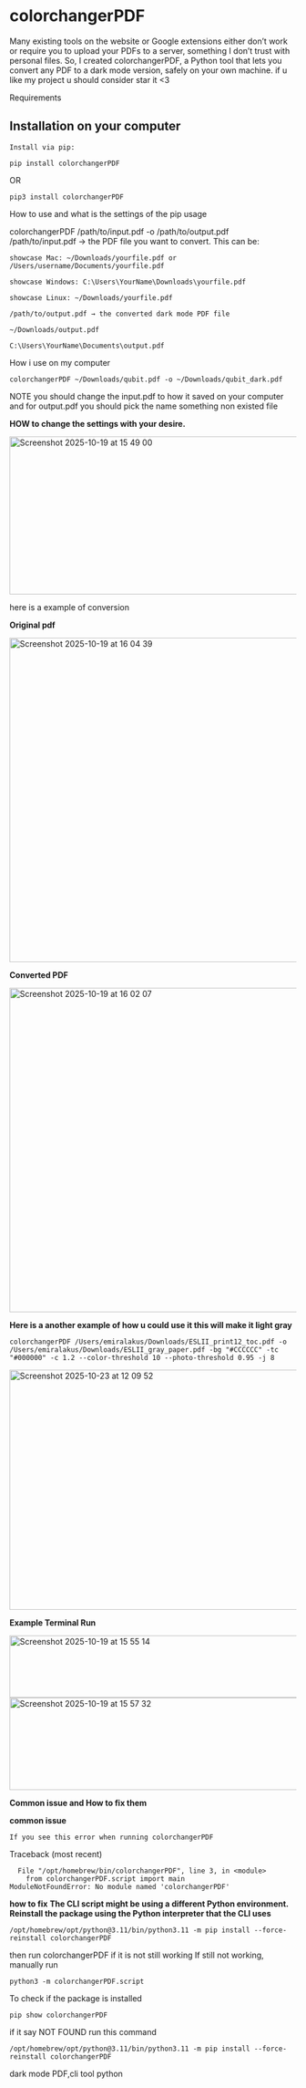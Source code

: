 # colorchangerPDF
Many existing tools on the website or Google extensions either don’t work or require you to upload your PDFs to a server, something I don’t trust with personal files. So, I created colorchangerPDF, a Python tool that lets you convert any PDF to a dark mode version, safely on your own machine.
if u like my project u should consider star it <3

Requirements 
##  Installation on your computer 

```
Install via pip:
```
```
pip install colorchangerPDF
```
OR 
```
pip3 install colorchangerPDF
```


How to use and what is the settings of the pip usage


colorchangerPDF /path/to/input.pdf -o /path/to/output.pdf
/path/to/input.pdf → the PDF file you want to convert. This can be:
```
showcase Mac: ~/Downloads/yourfile.pdf or /Users/username/Documents/yourfile.pdf

showcase Windows: C:\Users\YourName\Downloads\yourfile.pdf

showcase Linux: ~/Downloads/yourfile.pdf
```
```
/path/to/output.pdf → the converted dark mode PDF file 

~/Downloads/output.pdf

C:\Users\YourName\Documents\output.pdf
```
How i use on my computer 
```
colorchangerPDF ~/Downloads/qubit.pdf -o ~/Downloads/qubit_dark.pdf
```
NOTE you should change the input.pdf to how it saved on your computer and for output.pdf you should pick the name something non existed file


**HOW to change the settings with your desire.**

<img width="506" height="277" alt="Screenshot 2025-10-19 at 15 49 00" src="https://github.com/user-attachments/assets/2f560e7e-91f4-48d5-aeed-a9e865e776cf" />


here is a example of conversion 

**Original pdf** 

<img width="678" height="569" alt="Screenshot 2025-10-19 at 16 04 39" src="https://github.com/user-attachments/assets/2bcba79b-0f6d-43e1-a723-c1a9b11a2ff0" />


**Converted PDF**

<img width="678" height="569" alt="Screenshot 2025-10-19 at 16 02 07" src="https://github.com/user-attachments/assets/605280f8-b840-486b-bb1b-33479c3407b6" />

**Here is a another example of how u could use it this will make it light gray**
```
colorchangerPDF /Users/emiralakus/Downloads/ESLII_print12_toc.pdf -o /Users/emiralakus/Downloads/ESLII_gray_paper.pdf -bg "#CCCCCC" -tc "#000000" -c 1.2 --color-threshold 10 --photo-threshold 0.95 -j 8
```
<img width="552" height="421" alt="Screenshot 2025-10-23 at 12 09 52" src="https://github.com/user-attachments/assets/eabddc8c-c7f3-4f61-a130-4ca9fc5a66ff" />



**Example Terminal Run**

<img width="567" height="109" alt="Screenshot 2025-10-19 at 15 55 14" src="https://github.com/user-attachments/assets/b71be267-ca8e-49ff-a04b-d9fd58c849ea" />

<img width="562" height="162" alt="Screenshot 2025-10-19 at 15 57 32" src="https://github.com/user-attachments/assets/7d19257a-181d-4a4d-9e0c-4d14252ffd88" />


**Common issue and How to fix them**


**common issue**
```
If you see this error when running colorchangerPDF
```
Traceback (most recent) 
```
  File "/opt/homebrew/bin/colorchangerPDF", line 3, in <module>
    from colorchangerPDF.script import main
ModuleNotFoundError: No module named 'colorchangerPDF'
```
**how to fix**
**The CLI script might be using a different Python environment. Reinstall the package using the Python interpreter that the CLI uses**
```
/opt/homebrew/opt/python@3.11/bin/python3.11 -m pip install --force-reinstall colorchangerPDF
```

then run colorchangerPDF
if it is not still working
If still not working, manually run
```
python3 -m colorchangerPDF.script
```

To check if the package is installed
```
pip show colorchangerPDF
```

if it say NOT FOUND run this command 
```
/opt/homebrew/opt/python@3.11/bin/python3.11 -m pip install --force-reinstall colorchangerPDF
```

dark mode PDF,cli tool python
